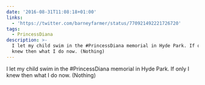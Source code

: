 ```yaml
---
date: '2016-08-31T11:08:18+01:00'
links:
  - 'https://twitter.com/barneyfarmer/status/770921492221726720'
tags:
  - PrincessDiana
description: >-
  I let my child swim in the #PrincessDiana memorial in Hyde Park. If only I
  knew then what I do now. (Nothing)
---
```

I let my child swim in the #PrincessDiana memorial in Hyde Park. If only I knew then what I do now. (Nothing) 
